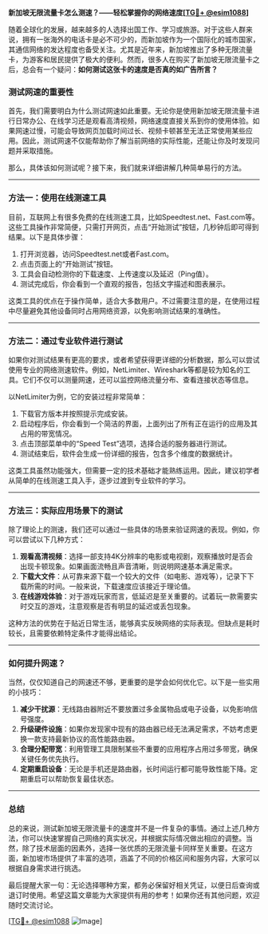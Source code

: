 **新加坡无限流量卡怎么测速？——轻松掌握你的网络速度[[TG💪+ @esim1088](https://t.me/s/esim1088)]**

随着全球化的发展，越来越多的人选择出国工作、学习或旅游。对于这些人群来说，拥有一张海外的电话卡是必不可少的，而新加坡作为一个国际化的城市国家，其通信网络的发达程度也备受关注。尤其是近年来，新加坡推出了多种无限流量卡，为游客和居民提供了极大的便利。然而，很多人在购买了新加坡无限流量卡之后，总会有一个疑问：**如何测试这张卡的速度是否真的如广告所言？**

### 测试网速的重要性

首先，我们需要明白为什么测试网速如此重要。无论你是使用新加坡无限流量卡进行日常办公、在线学习还是观看高清视频，网络速度直接关系到你的使用体验。如果网速过慢，可能会导致网页加载时间过长、视频卡顿甚至无法正常使用某些应用。因此，测试网速不仅能帮助你了解当前网络的实际性能，还能让你及时发现问题并采取措施。

那么，具体该如何测试呢？接下来，我们就来详细讲解几种简单易行的方法。

---

### 方法一：使用在线测速工具

目前，互联网上有很多免费的在线测速工具，比如Speedtest.net、Fast.com等。这些工具操作非常简便，只需打开网页，点击“开始测试”按钮，几秒钟后即可得到结果。以下是具体步骤：

1. 打开浏览器，访问Speedtest.net或者Fast.com。
2. 点击页面上的“开始测试”按钮。
3. 工具会自动检测你的下载速度、上传速度以及延迟（Ping值）。
4. 测试完成后，你会看到一个直观的报告，包括文字描述和图表展示。

这类工具的优点在于操作简单，适合大多数用户。不过需要注意的是，在使用过程中尽量避免其他设备同时占用网络资源，以免影响测试结果的准确性。

---

### 方法二：通过专业软件进行测试

如果你对测试结果有更高的要求，或者希望获得更详细的分析数据，那么可以尝试使用专业的网络测速软件。例如，NetLimiter、Wireshark等都是较为知名的工具。它们不仅可以测量网速，还可以监控网络流量分布、查看连接状态等信息。

以NetLimiter为例，它的安装过程非常简单：
1. 下载官方版本并按照提示完成安装。
2. 启动程序后，你会看到一个简洁的界面，上面列出了所有正在运行的应用及其占用的带宽情况。
3. 点击顶部菜单中的“Speed Test”选项，选择合适的服务器进行测试。
4. 测试结束后，软件会生成一份详细的报告，包含多个维度的数据统计。

这类工具虽然功能强大，但需要一定的技术基础才能熟练运用。因此，建议初学者从简单的在线测速工具入手，逐步过渡到专业软件的学习。

---

### 方法三：实际应用场景下的测试

除了理论上的测速，我们还可以通过一些具体的场景来验证网速的表现。例如，你可以尝试以下几种方式：

1. **观看高清视频**：选择一部支持4K分辨率的电影或电视剧，观察播放时是否会出现卡顿现象。如果画面流畅且声音清晰，则说明网速基本满足需求。
2. **下载大文件**：从可靠来源下载一个较大的文件（如电影、游戏等），记录下下载所需的时间。一般来说，下载速度应该接近于理论值。
3. **在线游戏体验**：对于游戏玩家而言，低延迟是至关重要的。试着玩一款需要实时交互的游戏，注意观察是否有明显的延迟或丢包现象。

这种方法的优势在于贴近日常生活，能够真实反映网络的实际表现。但缺点是耗时较长，且需要依赖特定条件才能得出结论。

---

### 如何提升网速？

当然，仅仅知道自己的网速还不够，更重要的是学会如何优化它。以下是一些实用的小技巧：

1. **减少干扰源**：无线路由器附近不要放置过多金属物品或电子设备，以免影响信号强度。
2. **升级硬件设施**：如果你发现家中现有的路由器已经无法满足需求，不妨考虑更换一款支持最新协议的高性能路由器。
3. **合理分配带宽**：利用管理工具限制某些不重要的应用程序占用过多带宽，确保关键任务优先执行。
4. **定期重启设备**：无论是手机还是路由器，长时间运行都可能导致性能下降。定期重启可以帮助恢复最佳状态。

---

### 总结

总的来说，测试新加坡无限流量卡的速度并不是一件复杂的事情。通过上述几种方法，你可以快速掌握自己网络的真实状况，并根据实际情况做出相应的调整。当然，除了技术层面的因素外，选择一张优质的无限流量卡同样至关重要。在这方面，新加坡市场提供了丰富的选项，涵盖了不同的价格区间和服务内容，大家可以根据自身需求进行挑选。

最后提醒大家一句：无论选择哪种方案，都务必保留好相关凭证，以便日后查询或退订时使用。希望这篇文章能为大家提供有用的参考！如果你还有其他问题，欢迎随时交流讨论。

[[TG💪+ @esim1088](https://t.me/s/esim1088) ![Image](https://i.postimg.cc/4NQfJmqS/Snipaste-2025-05-13-00-14-12.png)]